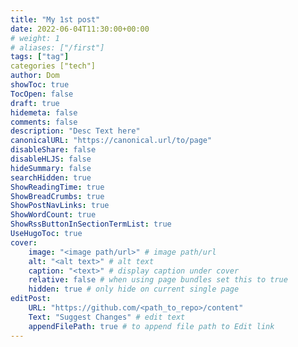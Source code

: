 ```yaml
---
title: "My 1st post"
date: 2022-06-04T11:30:00+00:00
# weight: 1
# aliases: ["/first"]
tags: ["tag"]
categories ["tech"]
author: Dom
showToc: true
TocOpen: false
draft: true
hidemeta: false
comments: false
description: "Desc Text here"
canonicalURL: "https://canonical.url/to/page"
disableShare: false
disableHLJS: false
hideSummary: false
searchHidden: true
ShowReadingTime: true
ShowBreadCrumbs: true
ShowPostNavLinks: true
ShowWordCount: true
ShowRssButtonInSectionTermList: true
UseHugoToc: true
cover:
    image: "<image path/url>" # image path/url
    alt: "<alt text>" # alt text
    caption: "<text>" # display caption under cover
    relative: false # when using page bundles set this to true
    hidden: true # only hide on current single page
editPost:
    URL: "https://github.com/<path_to_repo>/content"
    Text: "Suggest Changes" # edit text
    appendFilePath: true # to append file path to Edit link
---
```

